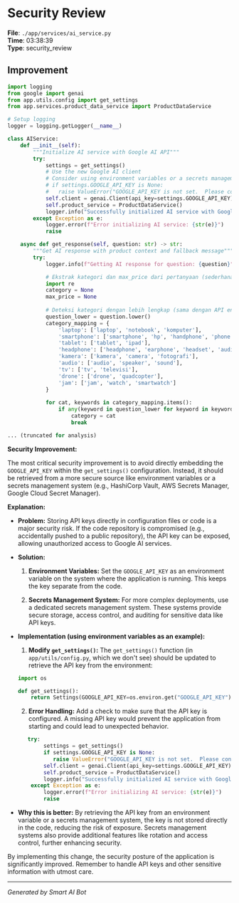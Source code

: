# Security Review

**File**: `./app/services/ai_service.py`  
**Time**: 03:38:39  
**Type**: security_review

## Improvement

```python
import logging
from google import genai
from app.utils.config import get_settings
from app.services.product_data_service import ProductDataService

# Setup logging
logger = logging.getLogger(__name__)

class AIService:
    def __init__(self):
        """Initialize AI service with Google AI API"""
        try:
            settings = get_settings()
            # Use the new Google AI client
            # Consider using environment variables or a secrets management system instead of directly accessing settings.GOOGLE_API_KEY
            # if settings.GOOGLE_API_KEY is None:
            #   raise ValueError("GOOGLE_API_KEY is not set.  Please configure properly.")
            self.client = genai.Client(api_key=settings.GOOGLE_API_KEY)  # Potentially sensitive, see improvement below
            self.product_service = ProductDataService()
            logger.info("Successfully initialized AI service with Google AI client")
        except Exception as e:
            logger.error(f"Error initializing AI service: {str(e)}")
            raise

    async def get_response(self, question: str) -> str:
        """Get AI response with product context and fallback message"""
        try:
            logger.info(f"Getting AI response for question: {question}")

            # Ekstrak kategori dan max_price dari pertanyaan (sederhana)
            import re
            category = None
            max_price = None
            
            # Deteksi kategori dengan lebih lengkap (sama dengan API endpoint)
            question_lower = question.lower()
            category_mapping = {
                'laptop': ['laptop', 'notebook', 'komputer'],
                'smartphone': ['smartphone', 'hp', 'handphone', 'phone', 'telepon', 'ponsel'],
                'tablet': ['tablet', 'ipad'],
                'headphone': ['headphone', 'earphone', 'headset', 'audio'],
                'kamera': ['kamera', 'camera', 'fotografi'],
                'audio': ['audio', 'speaker', 'sound'],
                'tv': ['tv', 'televisi'],
                'drone': ['drone', 'quadcopter'],
                'jam': ['jam', 'watch', 'smartwatch']
            }
            
            for cat, keywords in category_mapping.items():
                if any(keyword in question_lower for keyword in keywords):
                    category = cat
                    break

... (truncated for analysis)
```

**Security Improvement:**

The most critical security improvement is to avoid directly embedding the `GOOGLE_API_KEY` within the `get_settings()` configuration.  Instead, it should be retrieved from a more secure source like environment variables or a secrets management system (e.g., HashiCorp Vault, AWS Secrets Manager, Google Cloud Secret Manager).

**Explanation:**

*   **Problem:** Storing API keys directly in configuration files or code is a major security risk.  If the code repository is compromised (e.g., accidentally pushed to a public repository), the API key can be exposed, allowing unauthorized access to Google AI services.

*   **Solution:**

    1.  **Environment Variables:**  Set the `GOOGLE_API_KEY` as an environment variable on the system where the application is running.  This keeps the key separate from the code.

    2.  **Secrets Management System:**  For more complex deployments, use a dedicated secrets management system. These systems provide secure storage, access control, and auditing for sensitive data like API keys.

*   **Implementation (using environment variables as an example):**

    1.  **Modify `get_settings()`:**  The `get_settings()` function (in `app/utils/config.py`, which we don't see) should be updated to retrieve the API key from the environment:

    ```python
    import os

    def get_settings():
        return Settings(GOOGLE_API_KEY=os.environ.get("GOOGLE_API_KEY"))  #Modified to use the OS environment
    ```

    2.  **Error Handling:** Add a check to make sure that the API key is configured. A missing API key would prevent the application from starting and could lead to unexpected behavior.

    ```python
       try:
            settings = get_settings()
            if settings.GOOGLE_API_KEY is None:
               raise ValueError("GOOGLE_API_KEY is not set.  Please configure properly.")
            self.client = genai.Client(api_key=settings.GOOGLE_API_KEY)
            self.product_service = ProductDataService()
            logger.info("Successfully initialized AI service with Google AI client")
        except Exception as e:
            logger.error(f"Error initializing AI service: {str(e)}")
            raise
    ```

*   **Why this is better:**  By retrieving the API key from an environment variable or a secrets management system, the key is not stored directly in the code, reducing the risk of exposure.  Secrets management systems also provide additional features like rotation and access control, further enhancing security.

By implementing this change, the security posture of the application is significantly improved. Remember to handle API keys and other sensitive information with utmost care.

---
*Generated by Smart AI Bot*
